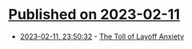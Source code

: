 # [Published on 2023-02-11](index.md)

* [2023-02-11, 23:50:32](https://news.ycombinator.com/item?id=34757751) - [The Toll of Layoff Anxiety](https://www.bbc.com/worklife/article/20230203-stress-anxiety-global-layoffs)
